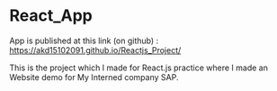 # React_App

App is published at this link (on github) : https://akd15102091.github.io/Reactjs_Project/

This is the project which I made for React.js practice where I made an Website demo for My Interned company SAP.
